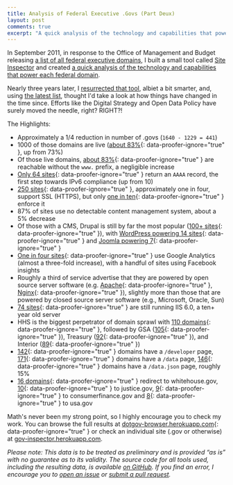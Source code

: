 ```yaml
---
title: Analysis of Federal Executive .Govs (Part Deux)
layout: post
comments: true
excerpt: "A quick analysis of the technology and capabilities that power each federal domain such as non-www, SSL, and IPv6 support, or what server/cms they use"
---
```


In September 2011, in response to the Office of Management and Budget releasing [a list of all federal executive domains](https://explore.data.gov/Federal-Government-Finances-and-Employment/Federal-Executive-Branch-Internet-Domains/ymya-7799/widget_preview?width=500&height=425&variation=md55-89i9), I built a small tool called [Site Inspector](https://github.com/benbalter/Site-Inspector) and created [a quick analysis of the technology and capabilities that power each federal domain](https://blog.arcestia.my.id/2011/09/07/analysis-of-federal-executive-domains/).

Nearly three years later, I [resurrected that tool](https://github.com/benbalter/site-inspector-ruby), albiet a bit smarter, and, using [the latest list](https://explore.data.gov/Federal-Government-Finances-and-Employment/Federal-Executive-Agency-Internet-Domains-as-of-06/ku4m-7ynp?), thought I'd take a look at how things have changed in the time since. Efforts like the Digital Strategy and Open Data Policy have surely moved the needle, right? RIGHT?!

The Highlights:

* Approximately a 1/4 reduction in number of .govs (`1640 - 1229 = 441`)
* 1000 of those domains are live ([about 83%](http://dotgov-browser.herokuapp.com/domains?live=true){: data-proofer-ignore="true" }, up from 73%)
* Of those live domains, [about 83%](http://dotgov-browser.herokuapp.com/domains?non_www=true){: data-proofer-ignore="true" } are reachable without the `www.` prefix, a negligible increase
* [Only 64 sites](http://dotgov-browser.herokuapp.com/domains?ipv6=true){: data-proofer-ignore="true" } return an `AAAA` record, the first step towards IPv6 compliance (up from 10)
* [250 sites](http://dotgov-browser.herokuapp.com/domains?ssl=true){: data-proofer-ignore="true" }, approximately one in four, support SSL (HTTPS), but only [one in ten](http://dotgov-browser.herokuapp.com/domains?enforce_https=true){: data-proofer-ignore="true" } enforce it
* 87% of sites use no detectable content management system, about a 5% decrease
* Of those with a CMS, Drupal is still by far the most popular ([100+ sites](http://dotgov-browser.herokuapp.com/domains?cms=drupal){: data-proofer-ignore="true" }), with [WordPress powering 14 sites](http://dotgov-browser.herokuapp.com/domains?cms=wordpress){: data-proofer-ignore="true" }  and [Joomla powering 7](http://dotgov-browser.herokuapp.com/domains?cms=joomla){: data-proofer-ignore="true" }
* [One in four sites](http://dotgov-browser.herokuapp.com/domains?analytics=google_analytics){: data-proofer-ignore="true" } use Google Analytics (almost a three-fold increase), with a handful of sites using Facebook insights
* Roughly a third of service advertise that they are powered by open source server software (e.g. [Apache](http://dotgov-browser.herokuapp.com/domains?server=Apache){: data-proofer-ignore="true" }, [Nginx](http://dotgov-browser.herokuapp.com/domains?server=nginx){: data-proofer-ignore="true" }), slightly more than those that are powered by closed source server software (e.g., Microsoft, Oracle, Sun)
* [74 sites](http://dotgov-browser.herokuapp.com/domains?server=Microsoft-IIS%2F6.0){: data-proofer-ignore="true" } are still running IIS 6.0, a ten+ year old server
* HHS is the biggest perpetrator of domain sprawl with [110 domains](http://dotgov-browser.herokuapp.com/domains?agency=Department%20of%20Health%20And%20Human%20Services){: data-proofer-ignore="true" }, followed by GSA ([105](http://dotgov-browser.herokuapp.com/domains?agency=General%20Services%20Administration){: data-proofer-ignore="true" }), Treasury ([92](http://dotgov-browser.herokuapp.com/domains?agency=Department%20of%20the%20Treasury){: data-proofer-ignore="true" }), and Interior ([89](http://dotgov-browser.herokuapp.com/domains?agency=Department%20of%20the%20Interior){: data-proofer-ignore="true" })
* [142](http://dotgov-browser.herokuapp.com/domains?slash_developer=true){: data-proofer-ignore="true" } domains have a `/developer` page, [171](http://dotgov-browser.herokuapp.com/domains?slash_data=true){: data-proofer-ignore="true" } domains have a `/data` page,  [146](http://dotgov-browser.herokuapp.com/domains?data_dot_json=true){: data-proofer-ignore="true" } domains have a `/data.json` page, roughly 15%
* [16 domains](http://dotgov-browser.herokuapp.com/domains?redirect=www.whitehouse.gov){: data-proofer-ignore="true" } redirect to whitehouse.gov, [10](http://dotgov-browser.herokuapp.com/domains?redirect=justice.gov){: data-proofer-ignore="true" } to justice.gov, [9](http://dotgov-browser.herokuapp.com/domains?redirect=consumerfinance.gov){: data-proofer-ignore="true" } to consumerfinance.gov and [8](http://dotgov-browser.herokuapp.com/domains?redirect=www.usa.gov){: data-proofer-ignore="true" } to usa.gov

Math's never been my strong point, so I highly encourage you to check my work. You can browse the full results at [dotgov-browser.herokuapp.com](http://dotgov-browser.herokuapp.com/){: data-proofer-ignore="true" } or check an individual site (.gov or otherwise) at [gov-inspector.herokuapp.com](https://site-inspector.herokuapp.com).

*Please note: This data is to be treated as preliminary and is provided “as is” with no guarantee as to its validity. The source code for all tools used, including the resulting data, is available [on GitHub](https://github.com/benbalter/site-inspector-ruby). If you find an error, I encourage you to [open an issue](https://github.com/benbalter/site-inspector-ruby/issues/new) or [submit a pull request](https://guides.github.com/introduction/flow/).*
